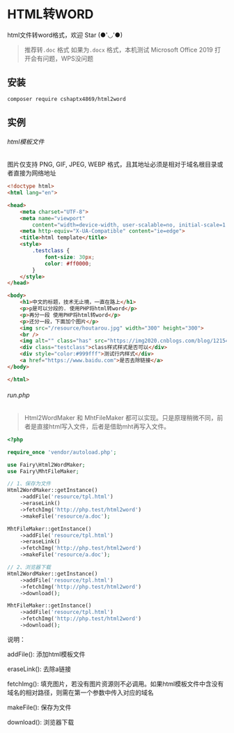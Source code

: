# HTML转WORD

html文件转word格式，欢迎 Star (●'◡'●)

>推荐转`.doc` 格式
>如果为`.docx` 格式，本机测试 Microsoft Office 2019 打开会有问题，WPS没问题

安装
------------

```bash
composer require cshaptx4869/html2word
```

实例
-------

###### html模板文件
图片仅支持 PNG, GIF, JPEG, WEBP 格式，且其地址必须是相对于域名根目录或者直接为网络地址

```html
<!doctype html>
<html lang="en">

<head>
    <meta charset="UTF-8">
    <meta name="viewport"
        content="width=device-width, user-scalable=no, initial-scale=1.0, maximum-scale=1.0, minimum-scale=1.0">
    <meta http-equiv="X-UA-Compatible" content="ie=edge">
    <title>html template</title>
    <style>
        .testclass {
            font-size: 30px;
            color: #ff0000;
        }
    </style>
</head>

<body>
    <h1>中文的标题，技术无止境，一直在路上</h1>
    <p>p是可以分段的. 使用PHP将html转word</p>
    <p>再分一段 使用PHP将html转word</p>
    <p>还分一段，下面加个图片</p>
    <img src="/resource/houtarou.jpg" width="300" height="300">
    <br />
    <img alt="" class="has" src="https://img2020.cnblogs.com/blog/1215492/202108/1215492-20210805104218704-1239652393.png" style="width: 500px;">
    <div class="testclass">class样式样式是否可以</div>
    <div style="color:#999fff">测试行内样式</div>
    <a href="https://www.baidu.com">是否去除链接</a>
</body>

</html>
```

###### run.php

> Html2WordMaker 和 MhtFileMaker 都可以实现。只是原理稍微不同，前者是直接html写入文件，后者是借助mht再写入文件。

```php
<?php

require_once 'vendor/autoload.php';

use Fairy\Html2WordMaker;
use Fairy\MhtFileMaker;

// 1、保存为文件
Html2WordMaker::getInstance()
    ->addFile('resource/tpl.html')
    ->eraseLink()
    ->fetchImg('http://php.test/html2word')
    ->makeFile('resource/a.doc');

MhtFileMaker::getInstance()
    ->addFile('resource/tpl.html')
    ->eraseLink()
    ->fetchImg('http://php.test/html2word')
    ->makeFile('resource/a.doc');

// 2、浏览器下载
Html2WordMaker::getInstance()
    ->addFile('resource/tpl.html')
    ->fetchImg('http://php.test/html2word')
    ->download();

MhtFileMaker::getInstance()
    ->addFile('resource/tpl.html')
    ->fetchImg('http://php.test/html2word')
    ->download();
```

说明：

addFile(): 添加html模板文件

eraseLink(): 去除a链接

fetchImg(): 填充图片，若没有图片资源则不必调用。如果html模板文件中含没有域名的相对路径，则需在第一个参数中传入对应的域名

makeFile(): 保存为文件

download(): 浏览器下载
